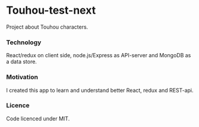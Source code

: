 # Touhou-test-next

Project about Touhou characters.

### Technology
React/redux on client side, node.js/Express as API-server and MongoDB as a data store.

### Motivation
I created this app to learn and understand better React, redux and REST-api.

### Licence
Code licenced under MIT.